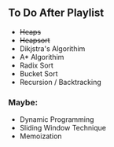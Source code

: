 ## To Do After Playlist

- ~~Heaps~~
- ~~Heapsort~~
- Dikjstra's Algorithim
- A* Algorithim
- Radix Sort
- Bucket Sort
- Recursion / Backtracking

### Maybe:

- Dynamic Programming
- Sliding Window Technique
- Memoization
